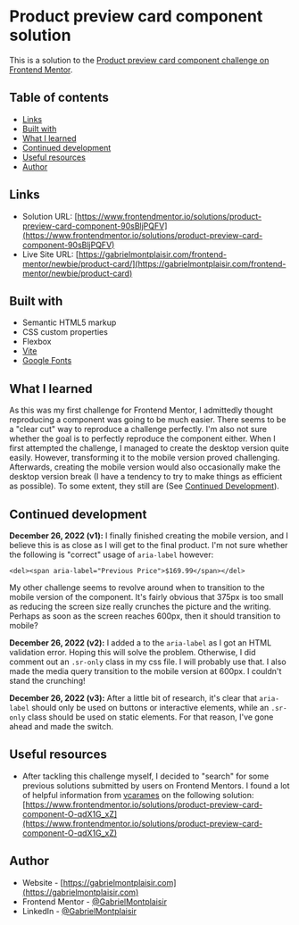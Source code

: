 # Product preview card component solution

This is a solution to the [Product preview card component challenge on Frontend Mentor](https://www.frontendmentor.io/challenges/product-preview-card-component-GO7UmttRfa).

## Table of contents

- [Links](#links)
- [Built with](#built-with)
- [What I learned](#what-i-learned)
- [Continued development](#continued-development)
- [Useful resources](#useful-resources)
- [Author](#author)

## Links

- Solution URL: [https://www.frontendmentor.io/solutions/product-preview-card-component-90sBljPQFV](https://www.frontendmentor.io/solutions/product-preview-card-component-90sBljPQFV)
- Live Site URL: [https://gabrielmontplaisir.com/frontend-mentor/newbie/product-card/](https://gabrielmontplaisir.com/frontend-mentor/newbie/product-card)

## Built with

- Semantic HTML5 markup
- CSS custom properties
- Flexbox
- [Vite](https://vitejs.dev/)
- [Google Fonts](https://fonts.google.com/)

## What I learned

As this was my first challenge for Frontend Mentor, I admittedly thought reproducing a component was going to be much easier. There seems to be a "clear cut" way to reproduce a challenge perfectly. I'm also not sure whether the goal is to perfectly reproduce the component either. When I first attempted the challenge, I managed to create the desktop version quite easily. However, transforming it to the mobile version proved challenging. Afterwards, creating the mobile version would also occasionally make the desktop version break (I have a tendency to try to make things as efficient as possible). To some extent, they still are (See [Continued Development](#continued-development)).

## Continued development

**December 26, 2022 (v1):** I finally finished creating the mobile version, and I believe this is as close as I will get to the final product. I'm not sure whether the following is "correct" usage of `aria-label` however:

```
<del><span aria-label="Previous Price">$169.99</span></del>
```

My other challenge seems to revolve around when to transition to the mobile version of the component. It's fairly obvious that 375px is too small as reducing the screen size really crunches the picture and the writing. Perhaps as soon as the screen reaches 600px, then it should transition to mobile?

**December 26, 2022 (v2):** I added a <span></span> to the `aria-label` as I got an HTML validation error. Hoping this will solve the problem. Otherwise, I did comment out an `.sr-only` class in my css file. I will probably use that. I also made the media query transition to the mobile version at 600px. I couldn't stand the crunching!

**December 26, 2022 (v3):** After a little bit of research, it's clear that `aria-label` should only be used on buttons or interactive elements, while an `.sr-only` class should be used on static elements. For that reason, I've gone ahead and made the switch.

## Useful resources

- After tackling this challenge myself, I decided to "search" for some previous solutions submitted by users on Frontend Mentors. I found a lot of helpful information from [vcarames](https://www.frontendmentor.io/profile/vcarames) on the following solution: [https://www.frontendmentor.io/solutions/product-preview-card-component-O-qdX1G_xZ](https://www.frontendmentor.io/solutions/product-preview-card-component-O-qdX1G_xZ)

## Author

- Website - [https://gabrielmontplaisir.com](https://gabrielmontplaisir.com)
- Frontend Mentor - [@GabrielMontplaisir](https://www.frontendmentor.io/profile/GabrielMontplaisir)
- LinkedIn - [@GabrielMontplaisir](https://www.linkedin.com/in/gabriel-montplaisir/)
